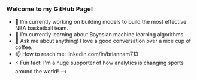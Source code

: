 ### Welcome to my GitHub Page!

- 🔭 I’m currently working on building models to build the most effective NBA basketball team.
- 🌱 I’m currently learning about Bayesian machine learning algorithms.
- 💬 Ask me about anything! I love a good conversation over a nice cup of coffee.
- 📫 How to reach me: linkedin.com/in/briannam713
- ⚡ Fun fact: I'm a huge supporter of how analytics is changing sports around the world!
-->
